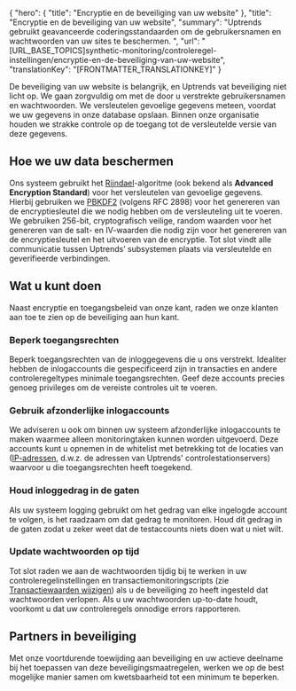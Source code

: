 {
  "hero": {
    "title": "Encryptie en de beveiliging van uw website"
  },
  "title": "Encryptie en de beveiliging van uw website",
  "summary": "Uptrends gebruikt geavanceerde coderingsstandaarden om de gebruikersnamen en wachtwoorden van uw sites te beschermen. ",
  "url": "[URL_BASE_TOPICS]synthetic-monitoring/controleregel-instellingen/encryptie-en-de-beveiliging-van-uw-website",
  "translationKey": "[FRONTMATTER_TRANSLATIONKEY]"
}

De beveiliging van uw website is belangrijk, en Uptrends vat beveiliging niet licht op. We gaan zorgvuldig om met de door u verstrekte gebruikersnamen en wachtwoorden. We versleutelen gevoelige gegevens meteen, voordat we uw gegevens in onze database opslaan. Binnen onze organisatie houden we strakke controle op de toegang tot de versleutelde versie van deze gegevens.

## Hoe we uw data beschermen

Ons systeem gebruikt het [Rijndael]([LINK_URL_1])-algoritme (ook bekend als **Advanced Encryption Standard**) voor het versleutelen van gevoelige gegevens. Hierbij gebruiken we [PBKDF2]([LINK_URL_2]) (volgens RFC 2898) voor het genereren van de encryptiesleutel die we nodig hebben om de versleuteling uit te voeren. We gebruiken 256-bit, cryptografisch veilige, random waarden voor het genereren van de salt- en IV-waarden die nodig zijn voor het genereren van de encryptiesleutel en het uitvoeren van de encryptie. Tot slot vindt alle communicatie tussen Uptrends’ subsystemen plaats via versleutelde en geverifieerde verbindingen.

## Wat u kunt doen

Naast encryptie en toegangsbeleid van onze kant, raden we onze klanten aan toe te zien op de beveiliging aan hun kant.

### Beperk toegangsrechten

Beperk toegangsrechten van de inloggegevens die u ons verstrekt. Idealiter hebben de inlogaccounts die gespecificeerd zijn in transacties en andere controleregeltypes minimale toegangsrechten. Geef deze accounts precies genoeg privileges om de vereiste controles uit te voeren.

### Gebruik afzonderlijke inlogaccounts

We adviseren u ook om binnen uw systeem afzonderlijke inlogaccounts te maken waarmee alleen monitoringtaken kunnen worden uitgevoerd. Deze accounts kunt u opnemen in de whitelist met betrekking tot de locaties van ([IP-adressen]([LINK_URL_3]), d.w.z. de adressen van Uptrends' controlestationservers) waarvoor u die toegangsrechten heeft toegekend.

### Houd inloggedrag in de gaten

Als uw systeem logging gebruikt om het gedrag van elke ingelogde account te volgen, is het raadzaam om dat gedrag te monitoren. Houd dit gedrag in de gaten zodat u zeker weet dat de testaccounts niets doen wat u niet wilt.

### Update wachtwoorden op tijd

Tot slot raden we aan de wachtwoorden tijdig bij te werken in uw controleregelinstellingen en transactiemonitoringscripts (zie [Transactiewaarden wijzigen]([LINK_URL_4])) als u de beveiliging zo heeft ingesteld dat wachtwoorden verlopen. Als u uw wachtwoorden up-to-date houdt, voorkomt u dat uw controleregels onnodige errors rapporteren.

## Partners in beveiliging

Met onze voortdurende toewijding aan beveiliging en uw actieve deelname bij het toepassen van deze beveiligingsmaatregelen, werken we op de best mogelijke manier samen om kwetsbaarheid tot een minimum te beperken.
